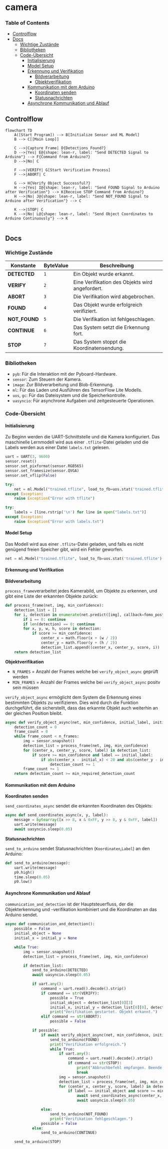 # camera

### Table of Contents

* [Controlflow](broken-reference)
* [Docs](broken-reference)
  * [Wichtige Zustände](broken-reference)
  * [Bibliotheken](broken-reference)
  * [Code-Übersicht](broken-reference)
    * [Initialisierung](broken-reference)
    * [Model Setup](broken-reference)
    * [Erkennung und Verifikation](broken-reference)
      * [Bildverarbeitung](broken-reference)
      * [Objektverifikation](broken-reference)
    * [Kommunikation mit dem Arduino](broken-reference)
      * [Koordinaten senden](broken-reference)
      * [Statusnachrichten](broken-reference)
    * [Asynchrone Kommunikation und Ablauf](broken-reference)

## Controlflow

```mermaid
flowchart TD
    A([Start Program]) --> B[Initialize Sensor and ML Model]
    B --> C[[Main Loop]]
    
    C -->|Capture Frame| D{Detections Found?}
    D -->|Yes| E@{shape: lean-r, label: "Send DETECTED Signal to Arduino"} --> F{Command from Arduino?}
    D -->|No| C
    
    F -->|VERIFY| G[Start Verification Process]
    F -->|ABORT| C

    G --> H{Verify Object Successful?}
    H -->|Yes| I@{shape: lean-r, label: "Send FOUND Signal to Arduino after Verification"} --> K{Receive STOP Command from Arduino?}
    H -->|No| J@{shape: lean-r, label: "Send NOT_FOUND Signal to Arduino after Verification"} --> C
    
    K -->|STOP| C
    K -->|No| L@{shape: lean-r, label: "Send Object Coordinates to Arduino Continuously"} --> K

```

```mermaid
```

## Docs

### Wichtige Zustände

| Konstante      | ByteValue | Beschreibung                                    |
| -------------- | --------- | ----------------------------------------------- |
| **DETECTED**   | `1`       | Ein Objekt wurde erkannt.                       |
| **VERIFY**     | `2`       | Eine Verifikation des Objekts wird angefordert. |
| **ABORT**      | `3`       | Die Verifikation wird abgebrochen.              |
| **FOUND**      | `4`       | Das Objekt wurde erfolgreich verifiziert.       |
| **NOT\_FOUND** | `5`       | Die Verifikation ist fehlgeschlagen.            |
| **CONTINUE**   | `6`       | Das System setzt die Erkennung fort.            |
| **STOP**       | `7`       | Das System stoppt die Koordinatensendung.       |

### Bibliotheken

* `pyb`: Für die Interaktion mit der Pyboard-Hardware.
* `sensor`: Zum Steuern der Kamera.
* `image`: Zur Bildverarbeitung und Blob-Erkennung.
* `ml`: Für das Laden und Ausführen des TensorFlow Lite Modells.
* `uos`, `gc`: Für das Dateisystem und die Speicherkontrolle.
* `uasyncio`: Für asynchrone Aufgaben und zeitgesteuerte Operationen.

### Code-Übersicht

#### Initialisierung

Zu Beginn werden die UART-Schnittstelle und die Kamera konfiguriert. Das maschinelle Lernmodell wird aus einer `.tflite`-Datei geladen und die Labels werden aus einer Datei `labels.txt` gelesen.

```python
uart = UART(3, 9600)
sensor.reset()
sensor.set_pixformat(sensor.RGB565)
sensor.set_framesize(sensor.QVGA)
sensor.set_vflip(False)

try:
    net = ml.Model("trained.tflite", load_to_fb=uos.stat('trained.tflite')[6] > (gc.mem_free() - (64 * 1024)))
except Exception:
    raise Exception("Error with tflite")

try:
    labels = [line.rstrip('\n') for line in open("labels.txt")]
except Exception:
    raise Exception("Error with labels.txt")
```

#### Model Setup

Das Modell wird aus einer `.tflite`-Datei geladen, und falls es nicht genügend freien Speicher gibt, wird ein Fehler geworfen.

```python
net = ml.Model("trained.tflite", load_to_fb=uos.stat('trained.tflite')[6] > (gc.mem_free() - (64 * 1024)))
```

#### Erkennung und Verifikation

**Bildverarbeitung**

`process_frame`verarbeitet jedes Kamerabild, um Objekte zu erkennen, und gibt eine Liste der erkannten Objekte zurück:

```python
def process_frame(net, img, min_confidence):
    detection_list = []
    for i, detection in enumerate(net.predict([img], callback=fomo_post_process)):
        if i == 0: continue
        if len(detection) == 0: continue
        for x, y, w, h, score in detection:
            if score >= min_confidence:
                center_x = math.floor(x + (w / 2))
                center_y = math.floor(y + (h / 2))
                detection_list.append((center_x, center_y, score, i))
    return detection_list
```

**Objektverifikation**

* `N_FRAMES` = Anzahl der Frames welche bei `verify_object_async` geprüft werden
* `MIN_FRAMES` = Anzahl der Frames welche bei `verify_object_async` positv sein müssen

`verify_object_async` ermöglicht dem System die Erkennung eines bestimmten Objekts zu verifizieren. Dies wird durch die Funktion durchgeführt, die sicherstellt, dass das erkannte Objekt auch weiterhin an der gleichen Position bleibt.

```python
async def verify_object_async(net, min_confidence, initial_label, initial_x, initial_y, n_frames=10, min_required_detection_count=8):
    detection_count = 0
    frame_count = 0
    while frame_count < n_frames:
        img = sensor.snapshot()
        detection_list = process_frame(net, img, min_confidence)
        for (center_x, center_y, score, label) in detection_list:
            if score >= min_confidence and label == initial_label:
                if abs(center_x - initial_x) < 20 and abs(center_y - initial_y) < 20:
                    detection_count += 1
        frame_count += 1
    return detection_count >= min_required_detection_count
```

#### Kommunikation mit dem Arduino

**Koordinaten senden**

`send_coordinates_async` sendet die erkannten Koordinaten des Objekts:

```python
async def send_coordinates_async(x, y, label):
    message = bytearray([x >> 8, x & 0xFF, y >> 8, y & 0xFF, label])
    uart.write(message)
    await uasyncio.sleep(0.05)
```

**Statusnachrichten**

`send_to_arduino` sendet Statusnachrichten (`Koordinaten`,`Label`) an den Arduino:

```python
def send_to_arduino(message):
    uart.write(message)
    p9.high()
    time.sleep(0.05)
    p9.low()
```

#### Asynchrone Kommunikation und Ablauf

`communication_and_detection` ist der Hauptsteuerfluss, der die Objekterkennung und -verifikation kombiniert und die Koordinaten an das Arduino sendet.

```python
async def communication_and_detection():
    possible = False
    initial_object = None
    initial_x = initial_y = None

    while True:
        img = sensor.snapshot()
        detection_list = process_frame(net, img, min_confidence)

        if detection_list:
            send_to_arduino(DETECTED)
            await uasyncio.sleep(0.05)

            if uart.any():
                command = uart.read().decode().strip()
                if command == str(VERIFY):
                    possible = True
                    initial_object = detection_list[0][3]
                    initial_x, initial_y = detection_list[0][0], detection_list[0][1]
                    print("Verifikation gestartet. Objekt erkannt.")
                elif command == str(ABORT):
                    possible = False

            if possible:
                if await verify_object_async(net, min_confidence, initial_object, initial_x, initial_y):
                    send_to_arduino(FOUND)
                    print("Verifikation erfolgreich.")
                    while True:
                        if uart.any():
                            command = uart.read().decode().strip()
                            if command == str(STOP):
                                print("Abbruchbefehl empfangen. Beende die Koordinatensendung.")
                                break
                        img = sensor.snapshot()
                        detection_list = process_frame(net, img, min_confidence)
                        for (center_x, center_y, score, label) in detection_list:
                            if label == initial_object and score >= min_confidence:
                                await send_coordinates_async(center_x, center_y, label)
                                await uasyncio.sleep(0.05)

                else:
                    send_to_arduino(NOT_FOUND)
                    print("Verifikation fehlgeschlagen.")
                possible = False
            else:
                send_to_arduino(CONTINUE)

    send_to_arduino(STOP)
```
